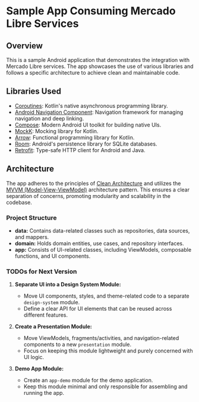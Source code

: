 # Sample App Consuming Mercado Libre Services

## Overview

This is a sample Android application that demonstrates the integration with Mercado Libre services. The app showcases the use of various libraries and follows a specific architecture to achieve clean and maintainable code.

## Libraries Used

- [Coroutines](https://kotlinlang.org/docs/coroutines-overview.html): Kotlin's native asynchronous programming library.
- [Android Navigation Component](https://developer.android.com/guide/navigation): Navigation framework for managing navigation and deep linking.
- [Compose](https://developer.android.com/jetpack/compose): Modern Android UI toolkit for building native UIs.
- [MockK](https://mockk.io/): Mocking library for Kotlin.
- [Arrow](https://arrow-kt.io/): Functional programming library for Kotlin.
- [Room](https://developer.android.com/training/data-storage/room): Android's persistence library for SQLite databases.
- [Retrofit](https://square.github.io/retrofit/): Type-safe HTTP client for Android and Java.

## Architecture

The app adheres to the principles of [Clean Architecture](https://blog.cleancoder.com/uncle-bob/2012/08/13/the-clean-architecture.html) and utilizes the [MVVM (Model-View-ViewModel)](https://developer.android.com/jetpack/guide) architecture pattern. This ensures a clear separation of concerns, promoting modularity and scalability in the codebase.

### Project Structure

- **data:** Contains data-related classes such as repositories, data sources, and mappers.
- **domain:** Holds domain entities, use cases, and repository interfaces.
- **app:** Consists of UI-related classes, including ViewModels, composable functions, and UI components.

### TODOs for Next Version

1. **Separate UI into a Design System Module:**
    - Move UI components, styles, and theme-related code to a separate `design-system` module.
    - Define a clear API for UI elements that can be reused across different features.

2. **Create a Presentation Module:**
    - Move ViewModels, fragments/activities, and navigation-related components to a new `presentation` module.
    - Focus on keeping this module lightweight and purely concerned with UI logic.

3. **Demo App Module:**
    - Create an `app-demo` module for the demo application.
    - Keep this module minimal and only responsible for assembling and running the app.
